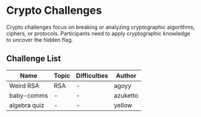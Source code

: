 # Crypto Challenges

Crypto challenges focus on breaking or analyzing cryptographic algorithms, ciphers, or protocols. Participants need to apply cryptographic knowledge to uncover the hidden flag.

## Challenge List

| Name   | Topic           | Difficulties | Author |
|--------|-----------------|--------------|--------|
| Weird RSA | RSA         | - | agoyy |
| baby-comms | -         | - | azuketto |
| algebra quiz | -         | - | yellow |
